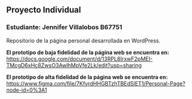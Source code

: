 ## Proyecto Individual

### Estudiante: Jennifer Villalobos B67751

Repositorio de la página personal desarrollada en WordPress.

**El prototipo de baja fidelidad de la página web se encuentra en:** https://docs.google.com/document/d/13RPL8IrxwF2pMEI-TMcgD6xHc8ZwsO3AwlhMpVfe2Lk/edit?usp=sharing

**El prototipo de alta fidelidad de la página web se encuentra en:** https://www.figma.com/file/7KfyrdHHGBTzhTBEdSlET1/Personal-Page?node-id=0%3A1
